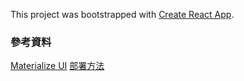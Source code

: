 This project was bootstrapped with [Create React App](https://github.com/facebook/create-react-app).

### 參考資料
[Materialize UI](https://materializecss.com/)
[部署方法](https://facebook.github.io/create-react-app/docs/deployment)
